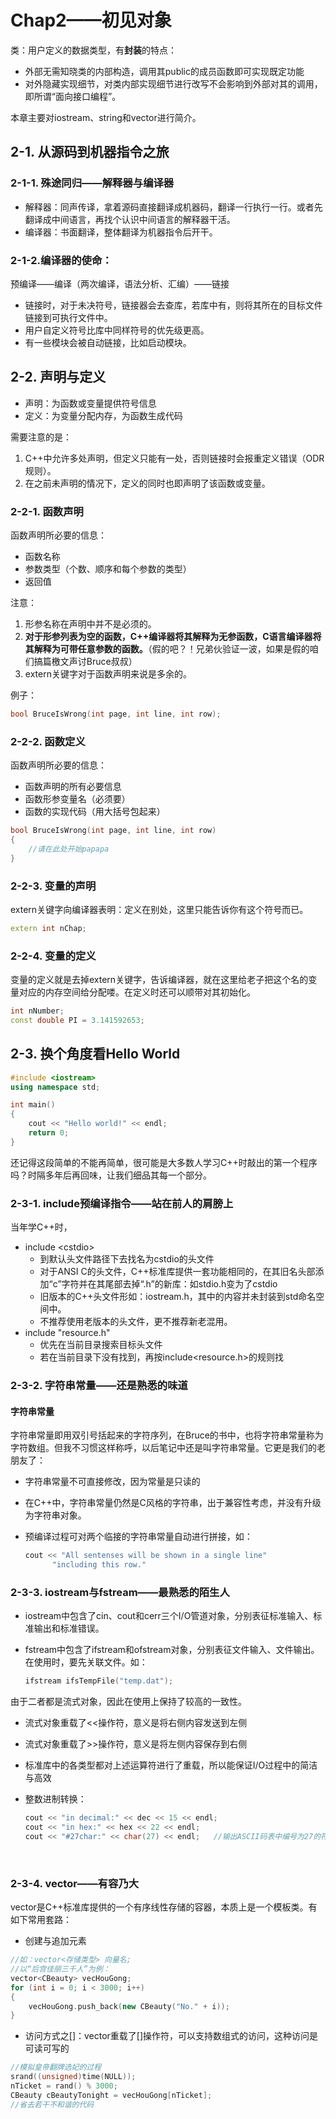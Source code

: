 # Chap2——初见对象

类：用户定义的数据类型，有**封装**的特点：

+ 外部无需知晓类的内部构造，调用其public的成员函数即可实现既定功能
+ 对外隐藏实现细节，对类内部实现细节进行改写不会影响到外部对其的调用，即所谓“面向接口编程”。

本章主要对iostream、string和vector进行简介。

## 2-1. 从源码到机器指令之旅

### 2-1-1. 殊途同归——解释器与编译器

+ 解释器：同声传译，拿着源码直接翻译成机器码，翻译一行执行一行。或者先翻译成中间语言，再找个认识中间语言的解释器干活。
+ 编译器：书面翻译，整体翻译为机器指令后开干。

### 2-1-2.编译器的使命：

预编译——编译（两次编译，语法分析、汇编）——链接

+ 链接时，对于未决符号，链接器会去查库，若库中有，则将其所在的目标文件链接到可执行文件中。
+ 用户自定义符号比库中同样符号的优先级更高。
+ 有一些模块会被自动链接，比如启动模块。

## 2-2. 声明与定义

+ 声明：为函数或变量提供符号信息
+ 定义：为变量分配内存，为函数生成代码

需要注意的是：

1. C++中允许多处声明，但定义只能有一处，否则链接时会报重定义错误（ODR规则）。
2. 在之前未声明的情况下，定义的同时也即声明了该函数或变量。

### 2-2-1. 函数声明
函数声明所必要的信息：
+ 函数名称
+ 参数类型（个数、顺序和每个参数的类型）
+ 返回值

注意：

1. 形参名称在声明中并不是必须的。
2. **对于形参列表为空的函数，C++编译器将其解释为无参函数，C语言编译器将其解释为可带任意参数的函数。**（假的吧？！兄弟伙验证一波，如果是假的咱们搞篇檄文声讨Bruce叔叔）
3. extern关键字对于函数声明来说是多余的。

例子：

```C++
bool BruceIsWrong(int page, int line, int row);
```

### 2-2-2. 函数定义

函数声明所必要的信息：

+ 函数声明的所有必要信息
+ 函数形参变量名（必须要）
+ 函数的实现代码（用大括号包起来）

```C++
bool BruceIsWrong(int page, int line, int row)
{
    //请在此处开始papapa
}
```

### 2-2-3. 变量的声明

extern关键字向编译器表明：定义在别处，这里只能告诉你有这个符号而已。

```C++
extern int nChap;
```

### 2-2-4. 变量的定义

变量的定义就是去掉extern关键字，告诉编译器，就在这里给老子把这个名的变量对应的内存空间给分配喽。在定义时还可以顺带对其初始化。

```C++
int nNumber;
const double PI = 3.141592653;
```

## 2-3. 换个角度看Hello World

```C++
#include <iostream>
using namespace std;

int main()
{
    cout << "Hello world!" << endl;
  	return 0;
}
```

还记得这段简单的不能再简单，很可能是大多数人学习C++时敲出的第一个程序吗？时隔多年后再回味，让我们细品其每一个部分。

### 2-3-1. include预编译指令——站在前人的肩膀上

当年学C++时，

+ include \<cstdio\>
  + 到默认头文件路径下去找名为cstdio的头文件
  + 对于ANSI C的头文件，C++标准库提供一套功能相同的，在其旧名头部添加“c”字符并在其尾部去掉“.h”的新库：如stdio.h变为了cstdio
  + 旧版本的C++头文件形如：iostream.h，其中的内容并未封装到std命名空间中。
  + 不推荐使用老版本的头文件，更不推荐新老混用。
+ include "resource.h"
  + 优先在当前目录搜索目标头文件
  + 若在当前目录下没有找到，再按include\<resource.h\>的规则找

### 2-3-2. 字符串常量——还是熟悉的味道
#### 字符串常量

字符串常量即用双引号括起来的字符序列，在Bruce的书中，也将字符串常量称为字符数组。但我不习惯这样称呼，以后笔记中还是叫字符串常量。它更是我们的老朋友了：

+ 字符串常量不可直接修改，因为常量是只读的

+ 在C++中，字符串常量仍然是C风格的字符串，出于兼容性考虑，并没有升级为字符串对象。

+ 预编译过程可对两个临接的字符串常量自动进行拼接，如：

  ```C++
  cout << "All sentenses will be shown in a single line"
  		"including this row."
  ```

### 2-3-3. iostream与fstream——最熟悉的陌生人

+ iostream中包含了cin、cout和cerr三个I/O管道对象，分别表征标准输入、标准输出和标准错误。

+ fstream中包含了ifstream和ofstream对象，分别表征文件输入、文件输出。在使用时，要先关联文件。如：

  ```C++
  ifstream ifsTempFile("temp.dat");
  ```


由于二者都是流式对象，因此在使用上保持了较高的一致性。

+ 流式对象重载了<<操作符，意义是将右侧内容发送到左侧

+ 流式对象重载了>>操作符，意义是将左侧内容保存到右侧

+ 标准库中的各类型都对上述运算符进行了重载，所以能保证I/O过程中的简洁与高效

+ 整数进制转换：

  ```CPP
  cout << "in decimal:" << dec << 15 << endl;
  cout << "in hex:" << hex << 22 << endl;
  cout << "#27char:" << char(27) << endl;	//输出ASCII码表中编号为27的符号
  ```

  ​


### 2-3-4.  vector——有容乃大

vector是C++标准库提供的一个有序线性存储的容器，本质上是一个模板类。有如下常用套路：

+ 创建与追加元素

```C++
//如：vector<存储类型> 向量名;
//以“后宫佳丽三千人”为例：
vector<CBeauty> vecHouGong;
for (int i = 0; i < 3000; i++)
{
    vecHouGong.push_back(new CBeauty("No." + i));
}
```

+ 访问方式之[]：vector重载了[]操作符，可以支持数组式的访问，这种访问是可读可写的

```C++
//模拟皇帝翻牌选妃的过程
srand((unsigned)time(NULL));
nTicket = rand() % 3000;
CBeauty cBeautyTonight = vecHouGong[nTicket];
//省去若干不和谐的代码
```

